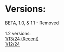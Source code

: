 # Versions:
BETA, 1.0, & 1.1 - Removed
<br>
<br>
1.2 versions:
<br>
<a href="https://notblocked.github.io/index/1-13-24.html">1/13/24 (Recent)</a>
<br>
<a href="https://notblocked.github.io/index/1-12-24.html">1/12/24</a>
